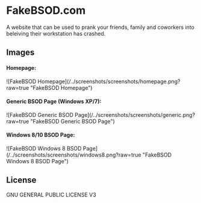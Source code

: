 FakeBSOD.com
=========
A website that can be used to prank your friends, family and coworkers into beleiving their workstation has crashed.

Images
----
<h4>Homepage:</h4>
![FakeBSOD Homepage](/../screenshots/screenshots/homepage.png?raw=true "FakeBSOD Homepage")

<h4>Generic BSOD Page (Windows XP/7):</h4>
![FakeBSOD Generic BSOD Page](/../screenshots/screenshots/generic.png?raw=true "FakeBSOD Generic BSOD Page")

<h4>Windows 8/10 BSOD Page:</h4>
![FakeBSOD Windows 8 BSOD Page](/../screenshots/screenshots/windows8.png?raw=true "FakeBSOD Windows 8 BSOD Page")

License
----
 GNU GENERAL PUBLIC LICENSE V3

